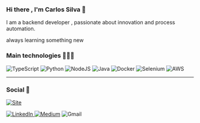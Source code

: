 ### Hi there , I'm Carlos Silva 👋


I am a backend developer , passionate about innovation and process automation.
 

always learning something new


### Main technologies 👩🏻‍💻

![TypeScript](https://img.shields.io/badge/typescript-%23007ACC.svg?style=for-the-badge&logo=typescript&logoColor=white) ![Python](https://img.shields.io/badge/python-3670A0?style=for-the-badge&logo=python&logoColor=ffdd54) ![NodeJS](https://img.shields.io/badge/node.js-6DA55F?style=for-the-badge&logo=node.js&logoColor=white) ![Java](https://img.shields.io/badge/java-%23ED8B00.svg?style=for-the-badge&logo=openjdk&logoColor=white) ![Docker](https://img.shields.io/badge/docker-%230db7ed.svg?style=for-the-badge&logo=docker&logoColor=white) ![Selenium](https://img.shields.io/badge/-selenium-%43B02A?style=for-the-badge&logo=selenium&logoColor=white) ![AWS](https://img.shields.io/badge/AWS-%23FF9900.svg?style=for-the-badge&logo=amazon-aws&logoColor=white)


 <hr/>

### Social 📲
[![Site](https://img.shields.io/badge/Visit_Site-blue?style=for-the-badge)](https://lowliet64.github.io/)


<a href="https://www.linkedin.com/in/carlos-silva-84532b202/" target="_blank">![LinkedIn](https://img.shields.io/badge/linkedin-%230077B5.svg?style=for-the-badge&logo=linkedin&logoColor=white) <a href="https://medium.com/@kaduifrn" target="_blank">![Medium](https://img.shields.io/badge/Medium-12100E?style=for-the-badge&logo=medium&logoColor=white)</a>  ![Gmail](https://img.shields.io/badge/Gmail-D14836?style=for-the-badge&logo=gmail&logoColor=white)

